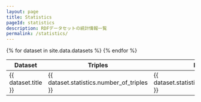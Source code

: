 ```yaml
---
layout: page
title: Statistics
pageId: statistics
description: RDFデータセットの統計情報一覧
permalink: /statistics/
---
```


<script type="application/json" id="datasets-json">{{ site.data.datasets | jsonify }}</script>
<div id="TagStatsBar"></div>
<div id="StatisticsTableView">
  <div class="inner">
    <table>
      <thead>
        <tr>
          <th data-sort="title"><span class="th-label">Dataset</span></th>
          <th data-sort="number_of_triples"><span class="th-label">Triples</span></th>
          <th data-sort="number_of_links"><span class="th-label">Links</span></th>
          <th data-sort="number_of_classes"><span class="th-label">Classes</span></th>
          <th data-sort="number_of_instances"><span class="th-label">Instances</span></th>
          <th data-sort="number_of_literals"><span class="th-label">Literals</span></th>
          <th data-sort="number_of_subjects"><span class="th-label">Subjects</span></th>
          <th data-sort="number_of_properties"><span class="th-label">Properties</span></th>
          <th data-sort="number_of_objects"><span class="th-label">Objects</span></th>
        </tr>
      </thead>
      <tbody>
        {% for dataset in site.data.datasets %}
          <tr>
            <td data-key="title">{{ dataset.title }}</td>
            <td data-key="number_of_triples">{{ dataset.statistics.number_of_triples }}</td>
            <td data-key="number_of_links">{{ dataset.statistics.number_of_links }}</td>
            <td data-key="number_of_classes">{{ dataset.statistics.number_of_classes }}</td>
            <td data-key="number_of_instances">{{ dataset.statistics.number_of_instances }}</td>
            <td data-key="number_of_literals">{{ dataset.statistics.number_of_literals }}</td>
            <td data-key="number_of_subjects">{{ dataset.statistics.number_of_subjects }}</td>
            <td data-key="number_of_properties">{{ dataset.statistics.number_of_properties }}</td>
            <td data-key="number_of_objects">{{ dataset.statistics.number_of_objects }}</td>
          </tr>
        {% endfor %}
      </tbody>
    </table>
  </div>
</div>

<script>
// タグ統計棒グラフ描画（DatasetsManagerで集計）

document.addEventListener('DOMContentLoaded', async function() {
  // タグ統計バー描画
  const barsContainerEl = document.querySelector('#TagStatsBar');
  if (barsContainerEl && window.DatasetsManager) {
    const mgr = window.DatasetsManager.getInstance();
    const tags = await mgr.getAvailableTags();
    if (tags.length) {
      // const totalTagCount = tags.reduce((acc, tag) => acc + tag.count, 0);
      const maxCount = Math.max(...tags.map(t => t.count));
      const barContainer = document.createElement('div');
      barContainer.className = 'tag-stats-bar';
      const inner = document.createElement('div');
      inner.className = 'inner';
      barContainer.append(inner);
      tags.forEach(tagObj => {
        const { id, count, color } = tagObj;
        const bar = document.createElement('div');
        bar.className = 'bar';
        // bar.style.width = `${tagObj.count / totalTagCount * 100}%`;
        bar.style.height = `${tagObj.count / maxCount * 100}%`;
        bar.style.background = color;
        bar.title = `${id}: ${count}`;
        bar.innerHTML = `<span class=\"label\">${id}</span>`;
        // bar.innerHTML = `<span class=\"tag-label\" style=\"writing-mode:vertical-lr; font-size:10px;\">${id}</span><span class=\"tag-value\" style=\"display:block; font-size:10px;\">${count}</span>`;
        inner.appendChild(bar);
      });
      barsContainerEl.innerHTML = '';
      barsContainerEl.appendChild(barContainer);
    }
  }

  // 簡易テーブルソート（数値・文字列対応）
  const table = document.querySelector('#StatisticsTableView > .inner > table');
  if (table) {
    table.querySelectorAll('th[data-sort]').forEach(th => {
      th.addEventListener('click', function() {
        const sortKey = th.getAttribute('data-sort');
        const rows = Array.from(table.tBodies[0].rows);
        const isNumber = sortKey !== 'title';
        const asc = !th.classList.contains('asc');
        rows.sort((a, b) => {
          const va = a.querySelector(`[data-key='${sortKey}']`)?.textContent || a.cells[th.cellIndex].textContent;
          const vb = b.querySelector(`[data-key='${sortKey}']`)?.textContent || b.cells[th.cellIndex].textContent;
          if (isNumber) return asc ? va - vb : vb - va;
          return asc ? va.localeCompare(vb) : vb.localeCompare(va);
        });
        rows.forEach(row => table.tBodies[0].appendChild(row));
        table.querySelectorAll('th').forEach(h => h.classList.remove('asc', 'desc'));
        th.classList.add(asc ? 'asc' : 'desc');
      });
    });
  }
});

</script>
